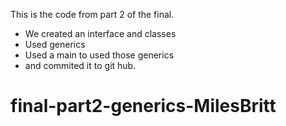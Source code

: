 This is the code from part 2 of the final.

- We created an interface and classes
- Used generics
- Used a main to used those generics
- and commited it to git hub.



# final-part2-generics-MilesBritt
